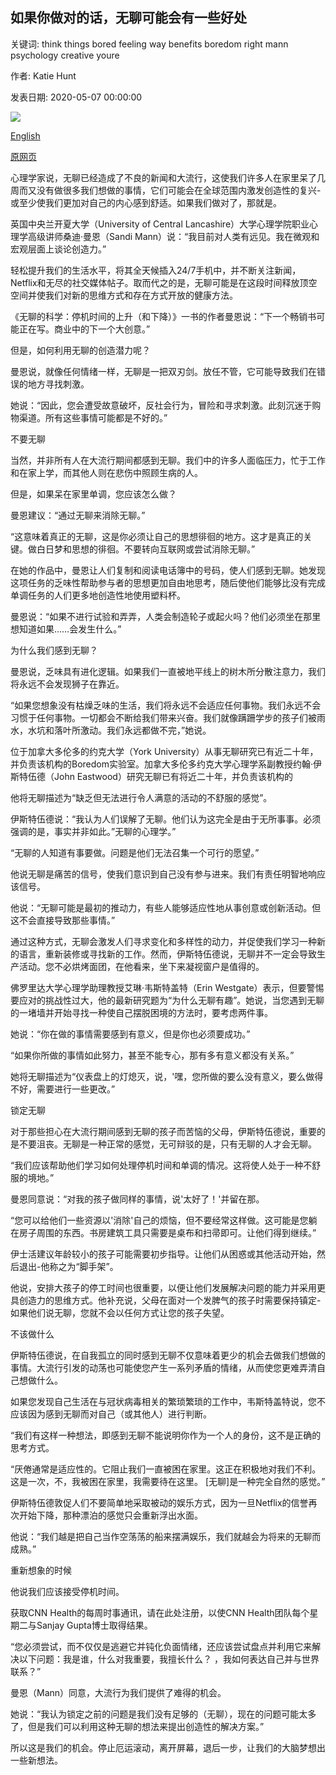 ## 如果你做对的话，无聊可能会有一些好处

关键词: think things bored feeling way benefits boredom right mann psychology creative youre

作者: Katie Hunt

发表日期: 2020-05-07 00:00:00

![](https://cdn.cnn.com/cnnnext/dam/assets/200506124058-creativity-painting-stock-super-tease.jpg)

[English](Boredom%20may%20have%20some%20benefits%20if%20you%20do%20it%20right.md)

[原网页](https://edition.cnn.com/2020/05/07/health/boredom-benefits-quarantine-wellness/index.html)

心理学家说，无聊已经造成了不良的新闻和大流行，这使我们许多人在家里呆了几周而又没有做很多我们想做的事情，它们可能会在全球范围内激发创造性的复兴-或至少使我们更加对自己的内心感到舒适。如果我们做对了，那就是。

英国中央兰开夏大学（University of Central Lancashire）大学心理学院职业心理学高级讲师桑迪·曼恩（Sandi Mann）说：“我目前对人类有远见。我在微观和宏观层面上谈论创造力。”

轻松提升我们的生活水平，将其全天候插入24/7手机中，并不断关注新闻，Netflix和无尽的社交媒体帖子。取而代之的是，无聊可能是在这段时间释放顶空空间并使我们对新的思维方式和存在方式开放的健康方法。

《无聊的科学：停机时间的上升（和下降）》一书的作者曼恩说：“下一个畅销书可能正在写。商业中的下一个大创意。”

但是，如何利用无聊的创造潜力呢？

曼恩说，就像任何情绪一样，无聊是一把双刃剑。放任不管，它可能导致我们在错误的地方寻找刺激。

她说：“因此，您会遭受故意破坏，反社会行为，冒险和寻求刺激。此刻沉迷于购物渠道。所有这些事情可能都是不好的。”

不要无聊

当然，并非所有人在大流行期间都感到无聊。我们中的许多人面临压力，忙于工作和在家上学，而其他人则在悲伤中照顾生病的人。

但是，如果呆在家里单调，您应该怎么做？

曼恩建议：“通过无聊来消除无聊。”

“这意味着真正的无聊，这是你必须让自己的思想徘徊的地方。这才是真正的关键。做白日梦和思想的徘徊。不要转向互联网或尝试消除无聊。”

在她的作品中，曼恩让人们复制和阅读电话簿中的号码，使人们感到无聊。她发现这项任务的乏味性帮助参与者的思想更加自由地思考，随后使他们能够比没有完成单调任务的人们更多地创造性地使用塑料杯。

曼恩说：“如果不进行试验和弄弄，人类会制造轮子或起火吗？他们必须坐在那里想知道如果……会发生什么。”

为什么我们感到无聊？

曼恩说，乏味具有进化逻辑。如果我们一直被地平线上的树木所分散注意力，我们将永远不会发现狮子在靠近。

“如果您想象没有枯燥乏味的生活，我们将永远不会适应任何事物。我们永远不会习惯于任何事物。一切都会不断给我们带来兴奋。我们就像蹒跚学步的孩子们被雨水，水坑和落叶所激动。我们永远都做不完，”她说。

位于加拿大多伦多的约克大学（York University）从事无聊研究已有近二十年，并负责该机构的Boredom实验室。加拿大多伦多约克大学心理学系副教授约翰·伊斯特伍德（John Eastwood）研究无聊已有将近二十年，并负责该机构的

他将无聊描述为“缺乏但无法进行令人满意的活动的不舒服的感觉”。

伊斯特伍德说：“我认为人们误解了无聊。他们认为这完全是由于无所事事。必须强调的是，事实并非如此。”无聊的心理学。”

“无聊的人知道有事要做。问题是他们无法召集一个可行的愿望。”

他说无聊是痛苦的信号，使我们意识到自己没有参与进来。我们有责任明智地响应该信号。

他说：“无聊可能是最初的推动力，有些人能够适应性地从事创意或创新活动。但这不会直接导致那些事情。”

通过这种方式，无聊会激发人们寻求变化和多样性的动力，并促使我们学习一种新的语言，重新装修或寻找新的工作。然而，伊斯特伍德说，无聊并不一定会导致生产活动。您不必烘烤面团，在他看来，坐下来凝视窗户是值得的。

佛罗里达大学心理学助理教授艾琳·韦斯特盖特（Erin Westgate）表示，但要警惕要应对的挑战性过大，他的最新研究题为“为什么无聊有趣”。她说，当您遇到无聊的一堵墙并开始寻找一种使自己摆脱困境的方法时，要考虑两件事。

她说：“你在做的事情需要感到有意义，但是你也必须要成功。”

“如果你所做的事情如此努力，甚至不能专心，那有多有意义都没有关系。”

她将无聊描述为“仪表盘上的灯熄灭，说，'嘿，您所做的要么没有意义，要么做得不好，需要进行一些更改。”

锁定无聊

对于那些担心在大流行期间感到无聊的孩子而苦恼的父母，伊斯特伍德说，重要的是不要沮丧。无聊是一种正常的感觉，无可辩驳的是，只有无聊的人才会无聊。

“我们应该帮助他们学习如何处理停机时间和单调的情况。这将使人处于一种不舒服的境地。”

曼恩同意说：“对我的孩子做同样的事情，说'太好了！'并留在那。

“您可以给他们一些资源以'消除'自己的烦恼，但不要经常这样做。这可能是您躺在房子周围的东西。书房建筑工具只需要是桌布和扫帚即可。让他们得到继续。”

伊士活建议年龄较小的孩子可能需要初步指导。让他们从困惑或其他活动开始，然后退出-他称之为“脚手架”。

他说，安排大孩子的停工时间也很重要，以便让他们发展解决问题的能力并采用更具创造力的思维方式。他补充说，父母在面对一个发脾气的孩子时需要保持镇定-如果他们说无聊，您就不会以任何方式让您的孩子失望。

不该做什么

伊斯特伍德说，在自我孤立的同时感到无聊不仅意味着更少的机会去做我们想做的事情。大流行引发的动荡也可能使您产生一系列矛盾的情绪，从而使您更难弄清自己想做什么。

如果您发现自己生活在与冠状病毒相关的繁琐繁琐的工作中，韦斯特盖特说，您不应该因为感到无聊而对自己（或其他人）进行判断。

“我们有这样一种想法，即感到无聊不能说明你作为一个人的身份，这不是正确的思考方式。

“厌倦通常是适应性的。它阻止我们一直被困在家里。这正在积极地对我们不利。这是一次，不，我被困在家里，我需要待在这里。 [无聊]是一种完全自然的感觉。”

伊斯特伍德敦促人们不要简单地采取被动的娱乐方式，因为一旦Netflix的信誉再次开始下降，那种漂泊的感觉只会重新浮出水面。

他说：“我们越是把自己当作空荡荡的船来摆满娱乐，我们就越会为将来的无聊而成熟。”

重新想象的时候

他说我们应该接受停机时间。

获取CNN Health的每周时事通讯，请在此处注册，以使CNN Health团队每个星期二与Sanjay Gupta博士取得结果。

“您必须尝试，而不仅仅是逃避它并钝化负面情绪，还应该尝试盘点并利用它来解决以下问题：我是谁，什么对我重要，我擅长什么？ ，我如何表达自己并与世界联系？”

曼恩（Mann）同意，大流行为我们提供了难得的机会。

她说：“我认为锁定之前的问题是我们没有足够的（无聊），现在的问题可能太多了，但是我们可以利用这种无聊的想法来提出创造性的解决方案。”

所以这是我们的机会。停止厄运滚动，离开屏幕，退后一步，让我们的大脑梦想出一些新想法。